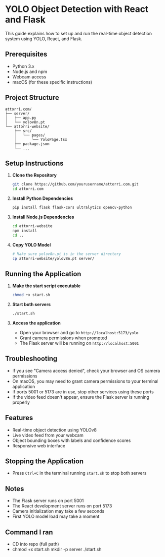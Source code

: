 # YOLO Object Detection with React and Flask

This guide explains how to set up and run the real-time object detection system using YOLO, React, and Flask.

## Prerequisites

- Python 3.x
- Node.js and npm
- Webcam access
- macOS (for these specific instructions)

## Project Structure

```
attorri.com/
├── server/
│   ├── app.py
│   └── yolov8n.pt
└── attorri-website/
    ├── src/
    │   └── pages/
    │       └── YoloPage.tsx
    ├── package.json
    └── ...
```

## Setup Instructions

1. **Clone the Repository**
   ```bash
   git clone https://github.com/yourusername/attorri.com.git
   cd attorri.com
   ```

2. **Install Python Dependencies**
   ```bash
   pip install flask flask-cors ultralytics opencv-python
   ```

3. **Install Node.js Dependencies**
   ```bash
   cd attorri-website
   npm install
   cd ..
   ```

4. **Copy YOLO Model**
   ```bash
   # Make sure yolov8n.pt is in the server directory
   cp attorri-website/yolov8n.pt server/
   ```

## Running the Application

1. **Make the start script executable**
   ```bash
   chmod +x start.sh
   ```

2. **Start both servers**
   ```bash
   ./start.sh
   ```

3. **Access the application**
   - Open your browser and go to `http://localhost:5173/yolo`
   - Grant camera permissions when prompted
   - The Flask server will be running on `http://localhost:5001`

## Troubleshooting

- If you see "Camera access denied", check your browser and OS camera permissions
- On macOS, you may need to grant camera permissions to your terminal application
- If ports 5001 or 5173 are in use, stop other services using these ports
- If the video feed doesn't appear, ensure the Flask server is running properly

## Features

- Real-time object detection using YOLOv8
- Live video feed from your webcam
- Object bounding boxes with labels and confidence scores
- Responsive web interface

## Stopping the Application

- Press `Ctrl+C` in the terminal running `start.sh` to stop both servers

## Notes

- The Flask server runs on port 5001
- The React development server runs on port 5173
- Camera initialization may take a few seconds
- First YOLO model load may take a moment 

## Command I ran 
 - CD into repo (full path)
 - chmod +x start.sh
mkdir -p server
./start.sh